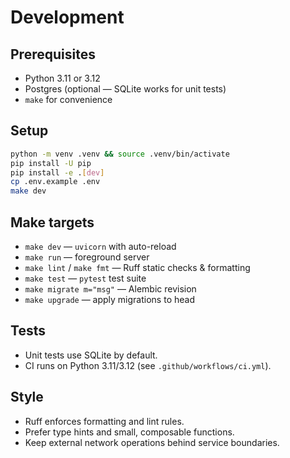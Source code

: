 # Development

## Prerequisites
- Python 3.11 or 3.12
- Postgres (optional — SQLite works for unit tests)
- `make` for convenience

## Setup

```bash
python -m venv .venv && source .venv/bin/activate
pip install -U pip
pip install -e .[dev]
cp .env.example .env
make dev
```

## Make targets
* `make dev` — `uvicorn` with auto-reload
* `make run` — foreground server
* `make lint` / `make fmt` — Ruff static checks & formatting
* `make test` — `pytest` test suite
* `make migrate m="msg"` — Alembic revision
* `make upgrade` — apply migrations to head

## Tests
* Unit tests use SQLite by default.
* CI runs on Python 3.11/3.12 (see `.github/workflows/ci.yml`).

## Style
* Ruff enforces formatting and lint rules.
* Prefer type hints and small, composable functions.
* Keep external network operations behind service boundaries.
